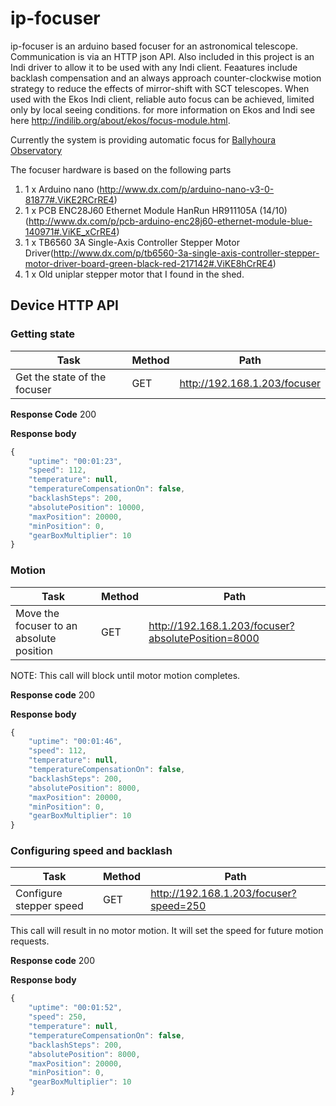 # ip-focuser

ip-focuser is an arduino based focuser for an astronomical telescope. Communication is via an HTTP json API. Also included in this project is an Indi driver to allow it to be used with any Indi client. Feaatures include backlash compensation and an always approach counter-clockwise motion strategy to reduce the effects of mirror-shift with SCT telescopes. 
When used with the Ekos Indi client, reliable auto focus can be achieved, limited only by local seeing conditions. for more information on Ekos and Indi see here http://indilib.org/about/ekos/focus-module.html.

Currently the system is providing automatic focus for [Ballyhoura Observatory](https://ballyhouraobservatory.wordpress.com)

The focuser hardware is based on the following parts

 1. 1 x Arduino nano (http://www.dx.com/p/arduino-nano-v3-0-81877#.ViKE2RCrRE4)
 2. 1 x PCB ENC28J60 Ethernet Module HanRun HR911105A (14/10) (http://www.dx.com/p/pcb-arduino-enc28j60-ethernet-module-blue-140971#.ViKE_xCrRE4)
 3. 1 x TB6560 3A Single-Axis Controller Stepper Motor Driver(http://www.dx.com/p/tb6560-3a-single-axis-controller-stepper-motor-driver-board-green-black-red-217142#.ViKE8hCrRE4)
 4. 1 x Old uniplar stepper motor that I found in the shed.

Device HTTP API
---------------

### Getting state

| Task | Method | Path | 
| ------------- | ------------- | ------------- |
| Get the state of the focuser | GET | http://192.168.1.203/focuser | 

**Response Code** 200

**Response body**

```javascript
{
    "uptime": "00:01:23",
    "speed": 112,
    "temperature": null,
    "temperatureCompensationOn": false,
    "backlashSteps": 200,
    "absolutePosition": 10000,
    "maxPosition": 20000,
    "minPosition": 0,
    "gearBoxMultiplier": 10
}
```
### Motion

| Task | Method | Path | 
| ------------- | ------------- | ------------- |
| Move the focuser to an absolute position | GET | http://192.168.1.203/focuser?absolutePosition=8000 | 

NOTE: This call will block until motor motion completes.

**Response code** 200

**Response body**

```javascript
{
    "uptime": "00:01:46",
    "speed": 112,
    "temperature": null,
    "temperatureCompensationOn": false,
    "backlashSteps": 200,
    "absolutePosition": 8000,
    "maxPosition": 20000,
    "minPosition": 0,
    "gearBoxMultiplier": 10
}
```
### Configuring speed and backlash

| Task | Method | Path | 
| ------------- | ------------- | ------------- |
| Configure stepper speed | GET | http://192.168.1.203/focuser?speed=250 | 

This call will result in no motor motion. It will set the speed for future motion requests.

**Response code** 200

**Response body**

```javascript
{
    "uptime": "00:01:52",
    "speed": 250,
    "temperature": null,
    "temperatureCompensationOn": false,
    "backlashSteps": 200,
    "absolutePosition": 8000,
    "maxPosition": 20000,
    "minPosition": 0,
    "gearBoxMultiplier": 10
}
```
